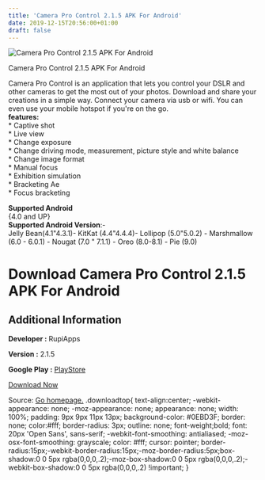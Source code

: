 ```yaml
---
title: 'Camera Pro Control 2.1.5 APK For Android'
date: 2019-12-15T20:56:00+01:00
draft: false
---
```


![Camera Pro Control 2.1.5 APK For Android](https://i0.wp.com/apkhome.net/wp-content/uploads/2019/12/Camera-Pro-Control-2.1.5.png "Camera Pro Control 2.1.5 APK For Android")

  

Camera Pro Control 2.1.5 APK For Android

Camera Pro Control is an application that lets you control your DSLR and other cameras to get the most out of your photos. Download and share your creations in a simple way. Connect your camera via usb or wifi. You can even use your mobile hotspot if you're on the go.  
**features:**  
\* Captive shot  
\* Live view  
\* Change exposure  
\* Change driving mode, measurement, picture style and white balance  
\* Change image format  
\* Manual focus  
\* Exhibition simulation  
\* Bracketing Ae  
\* Focus bracketing

**Supported Android**  
{4.0 and UP}  
**Supported Android Version**:-  
Jelly Bean(4.1"4.3.1)- KitKat (4.4"4.4.4)- Lollipop (5.0"5.0.2) - Marshmallow (6.0 - 6.0.1) - Nougat (7.0 " 7.1.1) - Oreo (8.0-8.1) - Pie (9.0)

Download Camera Pro Control 2.1.5 APK For Android
=================================================

Additional Information
----------------------

**Developer :** RupiApps

**Version :** 2.1.5

**Google Play :** [PlayStore](https://play.google.com/store/apps/details?id=com.rupiapps.cameraprocontrol)

  

[Download Now](https://store4app.co/post/camera-pro-control-2-1-5-apk-for-android_1576439055)

  
Source: [Go homepage.](https://store4app.co/post/camera-pro-control-2-1-5-apk-for-android_1576439055) .downloadtop{ text-align:center; -webkit-appearance: none; -moz-appearance: none; appearance: none; width: 100%; padding: 9px 9px 11px 13px; background-color: #0EBD3F; border: none; color:#fff; border-radius: 3px; outline: none; font-weight;bold; font: 20px 'Open Sans', sans-serif; -webkit-font-smoothing: antialiased; -moz-osx-font-smoothing: grayscale; color: #fff; cursor: pointer; border-radius:15px;-webkit-border-radius:15px;-moz-border-radius:5px;box-shadow:0 0 5px rgba(0,0,0,.2);-moz-box-shadow:0 0 5px rgba(0,0,0,.2);-webkit-box-shadow:0 0 5px rgba(0,0,0,.2) !important; }